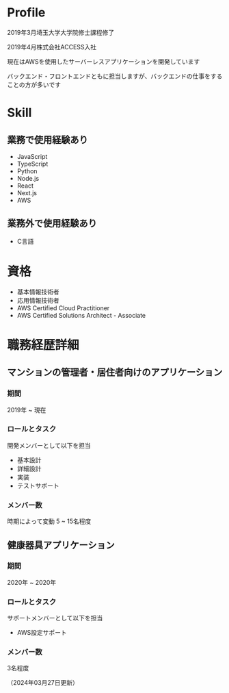 # Profile

2019年3月埼玉大学大学院修士課程修了

2019年4月株式会社ACCESS入社


現在はAWSを使用したサーバーレスアプリケーションを開発しています

バックエンド・フロントエンドともに担当しますが、バックエンドの仕事をすることの方が多いです

# Skill

## 業務で使用経験あり
- JavaScript
- TypeScript
- Python
- Node.js
- React
- Next.js
- AWS

## 業務外で使用経験あり
- C言語

# 資格
- 基本情報技術者
- 応用情報技術者
- AWS Certified Cloud Practitioner
- AWS Certified Solutions Architect - Associate

# 職務経歴詳細

## マンションの管理者・居住者向けのアプリケーション
### 期間
2019年 ~ 現在
### ロールとタスク
開発メンバーとして以下を担当
- 基本設計
- 詳細設計
- 実装
- テストサポート
### メンバー数
時期によって変動
5 ~ 15名程度

## 健康器具アプリケーション
### 期間
2020年 ~ 2020年
### ロールとタスク
サポートメンバーとして以下を担当
- AWS設定サポート
### メンバー数
3名程度

（2024年03月27日更新）